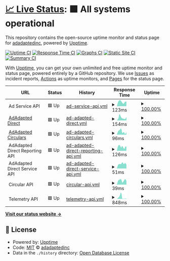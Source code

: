 # [📈 Live Status](https://status.adadapted.com): <!--live status--> **🟩 All systems operational**

This repository contains the open-source uptime monitor and status page for [adadaptedinc](https://status.adadapted.com), powered by [Upptime](https://github.com/upptime/upptime).

[![Uptime CI](https://github.com/adadaptedinc/upptime-production/workflows/Uptime%20CI/badge.svg)](https://github.com/adadaptedinc/upptime-production/actions?query=workflow%3A%22Uptime+CI%22)
[![Response Time CI](https://github.com/adadaptedinc/upptime-production/workflows/Response%20Time%20CI/badge.svg)](https://github.com/adadaptedinc/upptime-production/actions?query=workflow%3A%22Response+Time+CI%22)
[![Graphs CI](https://github.com/adadaptedinc/upptime-production/workflows/Graphs%20CI/badge.svg)](https://github.com/adadaptedinc/upptime-production/actions?query=workflow%3A%22Graphs+CI%22)
[![Static Site CI](https://github.com/adadaptedinc/upptime-production/workflows/Static%20Site%20CI/badge.svg)](https://github.com/adadaptedinc/upptime-production/actions?query=workflow%3A%22Static+Site+CI%22)
[![Summary CI](https://github.com/adadaptedinc/upptime-production/workflows/Summary%20CI/badge.svg)](https://github.com/adadaptedinc/upptime-production/actions?query=workflow%3A%22Summary+CI%22)

With [Upptime](https://upptime.js.org), you can get your own unlimited and free uptime monitor and status page, powered entirely by a GitHub repository. We use [Issues](https://github.com/adadaptedinc/upptime-production/issues) as incident reports, [Actions](https://github.com/adadaptedinc/upptime-production/actions) as uptime monitors, and [Pages](https://status.adadapted.com) for the status page.

<!--start: status pages-->
<!-- This summary is generated by Upptime (https://github.com/upptime/upptime) -->
<!-- Do not edit this manually, your changes will be overwritten -->
<!-- prettier-ignore -->
| URL | Status | History | Response Time | Uptime |
| --- | ------ | ------- | ------------- | ------ |
| <img alt="" src="https://icons.duckduckgo.com/ip3/null.ico" height="13"> Ad Service API | 🟩 Up | [ad-service-api.yml](https://github.com/adadaptedinc/upptime-production/commits/HEAD/history/ad-service-api.yml) | <details><summary><img alt="Response time graph" src="./graphs/ad-service-api/response-time-week.png" height="20"> 123ms</summary><br><a href="https://status.adadapted.com/history/ad-service-api"><img alt="Response time 350" src="https://img.shields.io/endpoint?url=https%3A%2F%2Fraw.githubusercontent.com%2Fadadaptedinc%2Fupptime-production%2FHEAD%2Fapi%2Fad-service-api%2Fresponse-time.json"></a><br><a href="https://status.adadapted.com/history/ad-service-api"><img alt="24-hour response time 127" src="https://img.shields.io/endpoint?url=https%3A%2F%2Fraw.githubusercontent.com%2Fadadaptedinc%2Fupptime-production%2FHEAD%2Fapi%2Fad-service-api%2Fresponse-time-day.json"></a><br><a href="https://status.adadapted.com/history/ad-service-api"><img alt="7-day response time 123" src="https://img.shields.io/endpoint?url=https%3A%2F%2Fraw.githubusercontent.com%2Fadadaptedinc%2Fupptime-production%2FHEAD%2Fapi%2Fad-service-api%2Fresponse-time-week.json"></a><br><a href="https://status.adadapted.com/history/ad-service-api"><img alt="30-day response time 131" src="https://img.shields.io/endpoint?url=https%3A%2F%2Fraw.githubusercontent.com%2Fadadaptedinc%2Fupptime-production%2FHEAD%2Fapi%2Fad-service-api%2Fresponse-time-month.json"></a><br><a href="https://status.adadapted.com/history/ad-service-api"><img alt="1-year response time 350" src="https://img.shields.io/endpoint?url=https%3A%2F%2Fraw.githubusercontent.com%2Fadadaptedinc%2Fupptime-production%2FHEAD%2Fapi%2Fad-service-api%2Fresponse-time-year.json"></a></details> | <details><summary><a href="https://status.adadapted.com/history/ad-service-api">100.00%</a></summary><a href="https://status.adadapted.com/history/ad-service-api"><img alt="All-time uptime 99.98%" src="https://img.shields.io/endpoint?url=https%3A%2F%2Fraw.githubusercontent.com%2Fadadaptedinc%2Fupptime-production%2FHEAD%2Fapi%2Fad-service-api%2Fuptime.json"></a><br><a href="https://status.adadapted.com/history/ad-service-api"><img alt="24-hour uptime 100.00%" src="https://img.shields.io/endpoint?url=https%3A%2F%2Fraw.githubusercontent.com%2Fadadaptedinc%2Fupptime-production%2FHEAD%2Fapi%2Fad-service-api%2Fuptime-day.json"></a><br><a href="https://status.adadapted.com/history/ad-service-api"><img alt="7-day uptime 100.00%" src="https://img.shields.io/endpoint?url=https%3A%2F%2Fraw.githubusercontent.com%2Fadadaptedinc%2Fupptime-production%2FHEAD%2Fapi%2Fad-service-api%2Fuptime-week.json"></a><br><a href="https://status.adadapted.com/history/ad-service-api"><img alt="30-day uptime 100.00%" src="https://img.shields.io/endpoint?url=https%3A%2F%2Fraw.githubusercontent.com%2Fadadaptedinc%2Fupptime-production%2FHEAD%2Fapi%2Fad-service-api%2Fuptime-month.json"></a><br><a href="https://status.adadapted.com/history/ad-service-api"><img alt="1-year uptime 99.98%" src="https://img.shields.io/endpoint?url=https%3A%2F%2Fraw.githubusercontent.com%2Fadadaptedinc%2Fupptime-production%2FHEAD%2Fapi%2Fad-service-api%2Fuptime-year.json"></a></details>
| <img alt="" src="https://icons.duckduckgo.com/ip3/direct.adadapted.com.ico" height="13"> [AdAdapted Direct](https://direct.adadapted.com) | 🟩 Up | [ad-adapted-direct.yml](https://github.com/adadaptedinc/upptime-production/commits/HEAD/history/ad-adapted-direct.yml) | <details><summary><img alt="Response time graph" src="./graphs/ad-adapted-direct/response-time-week.png" height="20"> 154ms</summary><br><a href="https://status.adadapted.com/history/ad-adapted-direct"><img alt="Response time 120" src="https://img.shields.io/endpoint?url=https%3A%2F%2Fraw.githubusercontent.com%2Fadadaptedinc%2Fupptime-production%2FHEAD%2Fapi%2Fad-adapted-direct%2Fresponse-time.json"></a><br><a href="https://status.adadapted.com/history/ad-adapted-direct"><img alt="24-hour response time 184" src="https://img.shields.io/endpoint?url=https%3A%2F%2Fraw.githubusercontent.com%2Fadadaptedinc%2Fupptime-production%2FHEAD%2Fapi%2Fad-adapted-direct%2Fresponse-time-day.json"></a><br><a href="https://status.adadapted.com/history/ad-adapted-direct"><img alt="7-day response time 154" src="https://img.shields.io/endpoint?url=https%3A%2F%2Fraw.githubusercontent.com%2Fadadaptedinc%2Fupptime-production%2FHEAD%2Fapi%2Fad-adapted-direct%2Fresponse-time-week.json"></a><br><a href="https://status.adadapted.com/history/ad-adapted-direct"><img alt="30-day response time 138" src="https://img.shields.io/endpoint?url=https%3A%2F%2Fraw.githubusercontent.com%2Fadadaptedinc%2Fupptime-production%2FHEAD%2Fapi%2Fad-adapted-direct%2Fresponse-time-month.json"></a><br><a href="https://status.adadapted.com/history/ad-adapted-direct"><img alt="1-year response time 121" src="https://img.shields.io/endpoint?url=https%3A%2F%2Fraw.githubusercontent.com%2Fadadaptedinc%2Fupptime-production%2FHEAD%2Fapi%2Fad-adapted-direct%2Fresponse-time-year.json"></a></details> | <details><summary><a href="https://status.adadapted.com/history/ad-adapted-direct">100.00%</a></summary><a href="https://status.adadapted.com/history/ad-adapted-direct"><img alt="All-time uptime 100.00%" src="https://img.shields.io/endpoint?url=https%3A%2F%2Fraw.githubusercontent.com%2Fadadaptedinc%2Fupptime-production%2FHEAD%2Fapi%2Fad-adapted-direct%2Fuptime.json"></a><br><a href="https://status.adadapted.com/history/ad-adapted-direct"><img alt="24-hour uptime 100.00%" src="https://img.shields.io/endpoint?url=https%3A%2F%2Fraw.githubusercontent.com%2Fadadaptedinc%2Fupptime-production%2FHEAD%2Fapi%2Fad-adapted-direct%2Fuptime-day.json"></a><br><a href="https://status.adadapted.com/history/ad-adapted-direct"><img alt="7-day uptime 100.00%" src="https://img.shields.io/endpoint?url=https%3A%2F%2Fraw.githubusercontent.com%2Fadadaptedinc%2Fupptime-production%2FHEAD%2Fapi%2Fad-adapted-direct%2Fuptime-week.json"></a><br><a href="https://status.adadapted.com/history/ad-adapted-direct"><img alt="30-day uptime 100.00%" src="https://img.shields.io/endpoint?url=https%3A%2F%2Fraw.githubusercontent.com%2Fadadaptedinc%2Fupptime-production%2FHEAD%2Fapi%2Fad-adapted-direct%2Fuptime-month.json"></a><br><a href="https://status.adadapted.com/history/ad-adapted-direct"><img alt="1-year uptime 100.00%" src="https://img.shields.io/endpoint?url=https%3A%2F%2Fraw.githubusercontent.com%2Fadadaptedinc%2Fupptime-production%2FHEAD%2Fapi%2Fad-adapted-direct%2Fuptime-year.json"></a></details>
| <img alt="" src="https://icons.duckduckgo.com/ip3/circulars.adadapted.com.ico" height="13"> [AdAdapted Circulars](https://circulars.adadapted.com) | 🟩 Up | [ad-adapted-circulars.yml](https://github.com/adadaptedinc/upptime-production/commits/HEAD/history/ad-adapted-circulars.yml) | <details><summary><img alt="Response time graph" src="./graphs/ad-adapted-circulars/response-time-week.png" height="20"> 96ms</summary><br><a href="https://status.adadapted.com/history/ad-adapted-circulars"><img alt="Response time 104" src="https://img.shields.io/endpoint?url=https%3A%2F%2Fraw.githubusercontent.com%2Fadadaptedinc%2Fupptime-production%2FHEAD%2Fapi%2Fad-adapted-circulars%2Fresponse-time.json"></a><br><a href="https://status.adadapted.com/history/ad-adapted-circulars"><img alt="24-hour response time 72" src="https://img.shields.io/endpoint?url=https%3A%2F%2Fraw.githubusercontent.com%2Fadadaptedinc%2Fupptime-production%2FHEAD%2Fapi%2Fad-adapted-circulars%2Fresponse-time-day.json"></a><br><a href="https://status.adadapted.com/history/ad-adapted-circulars"><img alt="7-day response time 96" src="https://img.shields.io/endpoint?url=https%3A%2F%2Fraw.githubusercontent.com%2Fadadaptedinc%2Fupptime-production%2FHEAD%2Fapi%2Fad-adapted-circulars%2Fresponse-time-week.json"></a><br><a href="https://status.adadapted.com/history/ad-adapted-circulars"><img alt="30-day response time 112" src="https://img.shields.io/endpoint?url=https%3A%2F%2Fraw.githubusercontent.com%2Fadadaptedinc%2Fupptime-production%2FHEAD%2Fapi%2Fad-adapted-circulars%2Fresponse-time-month.json"></a><br><a href="https://status.adadapted.com/history/ad-adapted-circulars"><img alt="1-year response time 99" src="https://img.shields.io/endpoint?url=https%3A%2F%2Fraw.githubusercontent.com%2Fadadaptedinc%2Fupptime-production%2FHEAD%2Fapi%2Fad-adapted-circulars%2Fresponse-time-year.json"></a></details> | <details><summary><a href="https://status.adadapted.com/history/ad-adapted-circulars">100.00%</a></summary><a href="https://status.adadapted.com/history/ad-adapted-circulars"><img alt="All-time uptime 100.00%" src="https://img.shields.io/endpoint?url=https%3A%2F%2Fraw.githubusercontent.com%2Fadadaptedinc%2Fupptime-production%2FHEAD%2Fapi%2Fad-adapted-circulars%2Fuptime.json"></a><br><a href="https://status.adadapted.com/history/ad-adapted-circulars"><img alt="24-hour uptime 100.00%" src="https://img.shields.io/endpoint?url=https%3A%2F%2Fraw.githubusercontent.com%2Fadadaptedinc%2Fupptime-production%2FHEAD%2Fapi%2Fad-adapted-circulars%2Fuptime-day.json"></a><br><a href="https://status.adadapted.com/history/ad-adapted-circulars"><img alt="7-day uptime 100.00%" src="https://img.shields.io/endpoint?url=https%3A%2F%2Fraw.githubusercontent.com%2Fadadaptedinc%2Fupptime-production%2FHEAD%2Fapi%2Fad-adapted-circulars%2Fuptime-week.json"></a><br><a href="https://status.adadapted.com/history/ad-adapted-circulars"><img alt="30-day uptime 100.00%" src="https://img.shields.io/endpoint?url=https%3A%2F%2Fraw.githubusercontent.com%2Fadadaptedinc%2Fupptime-production%2FHEAD%2Fapi%2Fad-adapted-circulars%2Fuptime-month.json"></a><br><a href="https://status.adadapted.com/history/ad-adapted-circulars"><img alt="1-year uptime 100.00%" src="https://img.shields.io/endpoint?url=https%3A%2F%2Fraw.githubusercontent.com%2Fadadaptedinc%2Fupptime-production%2FHEAD%2Fapi%2Fad-adapted-circulars%2Fuptime-year.json"></a></details>
| <img alt="" src="https://icons.duckduckgo.com/ip3/null.ico" height="13"> AdAdapted Direct Reporting API | 🟩 Up | [ad-adapted-direct-reporting-api.yml](https://github.com/adadaptedinc/upptime-production/commits/HEAD/history/ad-adapted-direct-reporting-api.yml) | <details><summary><img alt="Response time graph" src="./graphs/ad-adapted-direct-reporting-api/response-time-week.png" height="20"> 126ms</summary><br><a href="https://status.adadapted.com/history/ad-adapted-direct-reporting-api"><img alt="Response time 245" src="https://img.shields.io/endpoint?url=https%3A%2F%2Fraw.githubusercontent.com%2Fadadaptedinc%2Fupptime-production%2FHEAD%2Fapi%2Fad-adapted-direct-reporting-api%2Fresponse-time.json"></a><br><a href="https://status.adadapted.com/history/ad-adapted-direct-reporting-api"><img alt="24-hour response time 128" src="https://img.shields.io/endpoint?url=https%3A%2F%2Fraw.githubusercontent.com%2Fadadaptedinc%2Fupptime-production%2FHEAD%2Fapi%2Fad-adapted-direct-reporting-api%2Fresponse-time-day.json"></a><br><a href="https://status.adadapted.com/history/ad-adapted-direct-reporting-api"><img alt="7-day response time 126" src="https://img.shields.io/endpoint?url=https%3A%2F%2Fraw.githubusercontent.com%2Fadadaptedinc%2Fupptime-production%2FHEAD%2Fapi%2Fad-adapted-direct-reporting-api%2Fresponse-time-week.json"></a><br><a href="https://status.adadapted.com/history/ad-adapted-direct-reporting-api"><img alt="30-day response time 125" src="https://img.shields.io/endpoint?url=https%3A%2F%2Fraw.githubusercontent.com%2Fadadaptedinc%2Fupptime-production%2FHEAD%2Fapi%2Fad-adapted-direct-reporting-api%2Fresponse-time-month.json"></a><br><a href="https://status.adadapted.com/history/ad-adapted-direct-reporting-api"><img alt="1-year response time 247" src="https://img.shields.io/endpoint?url=https%3A%2F%2Fraw.githubusercontent.com%2Fadadaptedinc%2Fupptime-production%2FHEAD%2Fapi%2Fad-adapted-direct-reporting-api%2Fresponse-time-year.json"></a></details> | <details><summary><a href="https://status.adadapted.com/history/ad-adapted-direct-reporting-api">100.00%</a></summary><a href="https://status.adadapted.com/history/ad-adapted-direct-reporting-api"><img alt="All-time uptime 99.96%" src="https://img.shields.io/endpoint?url=https%3A%2F%2Fraw.githubusercontent.com%2Fadadaptedinc%2Fupptime-production%2FHEAD%2Fapi%2Fad-adapted-direct-reporting-api%2Fuptime.json"></a><br><a href="https://status.adadapted.com/history/ad-adapted-direct-reporting-api"><img alt="24-hour uptime 100.00%" src="https://img.shields.io/endpoint?url=https%3A%2F%2Fraw.githubusercontent.com%2Fadadaptedinc%2Fupptime-production%2FHEAD%2Fapi%2Fad-adapted-direct-reporting-api%2Fuptime-day.json"></a><br><a href="https://status.adadapted.com/history/ad-adapted-direct-reporting-api"><img alt="7-day uptime 100.00%" src="https://img.shields.io/endpoint?url=https%3A%2F%2Fraw.githubusercontent.com%2Fadadaptedinc%2Fupptime-production%2FHEAD%2Fapi%2Fad-adapted-direct-reporting-api%2Fuptime-week.json"></a><br><a href="https://status.adadapted.com/history/ad-adapted-direct-reporting-api"><img alt="30-day uptime 100.00%" src="https://img.shields.io/endpoint?url=https%3A%2F%2Fraw.githubusercontent.com%2Fadadaptedinc%2Fupptime-production%2FHEAD%2Fapi%2Fad-adapted-direct-reporting-api%2Fuptime-month.json"></a><br><a href="https://status.adadapted.com/history/ad-adapted-direct-reporting-api"><img alt="1-year uptime 99.94%" src="https://img.shields.io/endpoint?url=https%3A%2F%2Fraw.githubusercontent.com%2Fadadaptedinc%2Fupptime-production%2FHEAD%2Fapi%2Fad-adapted-direct-reporting-api%2Fuptime-year.json"></a></details>
| <img alt="" src="https://icons.duckduckgo.com/ip3/null.ico" height="13"> AdAdapted Direct Service API | 🟩 Up | [ad-adapted-direct-service-api.yml](https://github.com/adadaptedinc/upptime-production/commits/HEAD/history/ad-adapted-direct-service-api.yml) | <details><summary><img alt="Response time graph" src="./graphs/ad-adapted-direct-service-api/response-time-week.png" height="20"> 51ms</summary><br><a href="https://status.adadapted.com/history/ad-adapted-direct-service-api"><img alt="Response time 221" src="https://img.shields.io/endpoint?url=https%3A%2F%2Fraw.githubusercontent.com%2Fadadaptedinc%2Fupptime-production%2FHEAD%2Fapi%2Fad-adapted-direct-service-api%2Fresponse-time.json"></a><br><a href="https://status.adadapted.com/history/ad-adapted-direct-service-api"><img alt="24-hour response time 44" src="https://img.shields.io/endpoint?url=https%3A%2F%2Fraw.githubusercontent.com%2Fadadaptedinc%2Fupptime-production%2FHEAD%2Fapi%2Fad-adapted-direct-service-api%2Fresponse-time-day.json"></a><br><a href="https://status.adadapted.com/history/ad-adapted-direct-service-api"><img alt="7-day response time 51" src="https://img.shields.io/endpoint?url=https%3A%2F%2Fraw.githubusercontent.com%2Fadadaptedinc%2Fupptime-production%2FHEAD%2Fapi%2Fad-adapted-direct-service-api%2Fresponse-time-week.json"></a><br><a href="https://status.adadapted.com/history/ad-adapted-direct-service-api"><img alt="30-day response time 52" src="https://img.shields.io/endpoint?url=https%3A%2F%2Fraw.githubusercontent.com%2Fadadaptedinc%2Fupptime-production%2FHEAD%2Fapi%2Fad-adapted-direct-service-api%2Fresponse-time-month.json"></a><br><a href="https://status.adadapted.com/history/ad-adapted-direct-service-api"><img alt="1-year response time 238" src="https://img.shields.io/endpoint?url=https%3A%2F%2Fraw.githubusercontent.com%2Fadadaptedinc%2Fupptime-production%2FHEAD%2Fapi%2Fad-adapted-direct-service-api%2Fresponse-time-year.json"></a></details> | <details><summary><a href="https://status.adadapted.com/history/ad-adapted-direct-service-api">100.00%</a></summary><a href="https://status.adadapted.com/history/ad-adapted-direct-service-api"><img alt="All-time uptime 100.00%" src="https://img.shields.io/endpoint?url=https%3A%2F%2Fraw.githubusercontent.com%2Fadadaptedinc%2Fupptime-production%2FHEAD%2Fapi%2Fad-adapted-direct-service-api%2Fuptime.json"></a><br><a href="https://status.adadapted.com/history/ad-adapted-direct-service-api"><img alt="24-hour uptime 100.00%" src="https://img.shields.io/endpoint?url=https%3A%2F%2Fraw.githubusercontent.com%2Fadadaptedinc%2Fupptime-production%2FHEAD%2Fapi%2Fad-adapted-direct-service-api%2Fuptime-day.json"></a><br><a href="https://status.adadapted.com/history/ad-adapted-direct-service-api"><img alt="7-day uptime 100.00%" src="https://img.shields.io/endpoint?url=https%3A%2F%2Fraw.githubusercontent.com%2Fadadaptedinc%2Fupptime-production%2FHEAD%2Fapi%2Fad-adapted-direct-service-api%2Fuptime-week.json"></a><br><a href="https://status.adadapted.com/history/ad-adapted-direct-service-api"><img alt="30-day uptime 100.00%" src="https://img.shields.io/endpoint?url=https%3A%2F%2Fraw.githubusercontent.com%2Fadadaptedinc%2Fupptime-production%2FHEAD%2Fapi%2Fad-adapted-direct-service-api%2Fuptime-month.json"></a><br><a href="https://status.adadapted.com/history/ad-adapted-direct-service-api"><img alt="1-year uptime 100.00%" src="https://img.shields.io/endpoint?url=https%3A%2F%2Fraw.githubusercontent.com%2Fadadaptedinc%2Fupptime-production%2FHEAD%2Fapi%2Fad-adapted-direct-service-api%2Fuptime-year.json"></a></details>
| <img alt="" src="https://icons.duckduckgo.com/ip3/null.ico" height="13"> Circular API | 🟩 Up | [circular-api.yml](https://github.com/adadaptedinc/upptime-production/commits/HEAD/history/circular-api.yml) | <details><summary><img alt="Response time graph" src="./graphs/circular-api/response-time-week.png" height="20"> 39ms</summary><br><a href="https://status.adadapted.com/history/circular-api"><img alt="Response time 102" src="https://img.shields.io/endpoint?url=https%3A%2F%2Fraw.githubusercontent.com%2Fadadaptedinc%2Fupptime-production%2FHEAD%2Fapi%2Fcircular-api%2Fresponse-time.json"></a><br><a href="https://status.adadapted.com/history/circular-api"><img alt="24-hour response time 35" src="https://img.shields.io/endpoint?url=https%3A%2F%2Fraw.githubusercontent.com%2Fadadaptedinc%2Fupptime-production%2FHEAD%2Fapi%2Fcircular-api%2Fresponse-time-day.json"></a><br><a href="https://status.adadapted.com/history/circular-api"><img alt="7-day response time 39" src="https://img.shields.io/endpoint?url=https%3A%2F%2Fraw.githubusercontent.com%2Fadadaptedinc%2Fupptime-production%2FHEAD%2Fapi%2Fcircular-api%2Fresponse-time-week.json"></a><br><a href="https://status.adadapted.com/history/circular-api"><img alt="30-day response time 46" src="https://img.shields.io/endpoint?url=https%3A%2F%2Fraw.githubusercontent.com%2Fadadaptedinc%2Fupptime-production%2FHEAD%2Fapi%2Fcircular-api%2Fresponse-time-month.json"></a><br><a href="https://status.adadapted.com/history/circular-api"><img alt="1-year response time 122" src="https://img.shields.io/endpoint?url=https%3A%2F%2Fraw.githubusercontent.com%2Fadadaptedinc%2Fupptime-production%2FHEAD%2Fapi%2Fcircular-api%2Fresponse-time-year.json"></a></details> | <details><summary><a href="https://status.adadapted.com/history/circular-api">100.00%</a></summary><a href="https://status.adadapted.com/history/circular-api"><img alt="All-time uptime 100.00%" src="https://img.shields.io/endpoint?url=https%3A%2F%2Fraw.githubusercontent.com%2Fadadaptedinc%2Fupptime-production%2FHEAD%2Fapi%2Fcircular-api%2Fuptime.json"></a><br><a href="https://status.adadapted.com/history/circular-api"><img alt="24-hour uptime 100.00%" src="https://img.shields.io/endpoint?url=https%3A%2F%2Fraw.githubusercontent.com%2Fadadaptedinc%2Fupptime-production%2FHEAD%2Fapi%2Fcircular-api%2Fuptime-day.json"></a><br><a href="https://status.adadapted.com/history/circular-api"><img alt="7-day uptime 100.00%" src="https://img.shields.io/endpoint?url=https%3A%2F%2Fraw.githubusercontent.com%2Fadadaptedinc%2Fupptime-production%2FHEAD%2Fapi%2Fcircular-api%2Fuptime-week.json"></a><br><a href="https://status.adadapted.com/history/circular-api"><img alt="30-day uptime 100.00%" src="https://img.shields.io/endpoint?url=https%3A%2F%2Fraw.githubusercontent.com%2Fadadaptedinc%2Fupptime-production%2FHEAD%2Fapi%2Fcircular-api%2Fuptime-month.json"></a><br><a href="https://status.adadapted.com/history/circular-api"><img alt="1-year uptime 100.00%" src="https://img.shields.io/endpoint?url=https%3A%2F%2Fraw.githubusercontent.com%2Fadadaptedinc%2Fupptime-production%2FHEAD%2Fapi%2Fcircular-api%2Fuptime-year.json"></a></details>
| <img alt="" src="https://icons.duckduckgo.com/ip3/null.ico" height="13"> Telemetry API | 🟩 Up | [telemetry-api.yml](https://github.com/adadaptedinc/upptime-production/commits/HEAD/history/telemetry-api.yml) | <details><summary><img alt="Response time graph" src="./graphs/telemetry-api/response-time-week.png" height="20"> 848ms</summary><br><a href="https://status.adadapted.com/history/telemetry-api"><img alt="Response time 238" src="https://img.shields.io/endpoint?url=https%3A%2F%2Fraw.githubusercontent.com%2Fadadaptedinc%2Fupptime-production%2FHEAD%2Fapi%2Ftelemetry-api%2Fresponse-time.json"></a><br><a href="https://status.adadapted.com/history/telemetry-api"><img alt="24-hour response time 119" src="https://img.shields.io/endpoint?url=https%3A%2F%2Fraw.githubusercontent.com%2Fadadaptedinc%2Fupptime-production%2FHEAD%2Fapi%2Ftelemetry-api%2Fresponse-time-day.json"></a><br><a href="https://status.adadapted.com/history/telemetry-api"><img alt="7-day response time 848" src="https://img.shields.io/endpoint?url=https%3A%2F%2Fraw.githubusercontent.com%2Fadadaptedinc%2Fupptime-production%2FHEAD%2Fapi%2Ftelemetry-api%2Fresponse-time-week.json"></a><br><a href="https://status.adadapted.com/history/telemetry-api"><img alt="30-day response time 464" src="https://img.shields.io/endpoint?url=https%3A%2F%2Fraw.githubusercontent.com%2Fadadaptedinc%2Fupptime-production%2FHEAD%2Fapi%2Ftelemetry-api%2Fresponse-time-month.json"></a><br><a href="https://status.adadapted.com/history/telemetry-api"><img alt="1-year response time 262" src="https://img.shields.io/endpoint?url=https%3A%2F%2Fraw.githubusercontent.com%2Fadadaptedinc%2Fupptime-production%2FHEAD%2Fapi%2Ftelemetry-api%2Fresponse-time-year.json"></a></details> | <details><summary><a href="https://status.adadapted.com/history/telemetry-api">100.00%</a></summary><a href="https://status.adadapted.com/history/telemetry-api"><img alt="All-time uptime 99.99%" src="https://img.shields.io/endpoint?url=https%3A%2F%2Fraw.githubusercontent.com%2Fadadaptedinc%2Fupptime-production%2FHEAD%2Fapi%2Ftelemetry-api%2Fuptime.json"></a><br><a href="https://status.adadapted.com/history/telemetry-api"><img alt="24-hour uptime 100.00%" src="https://img.shields.io/endpoint?url=https%3A%2F%2Fraw.githubusercontent.com%2Fadadaptedinc%2Fupptime-production%2FHEAD%2Fapi%2Ftelemetry-api%2Fuptime-day.json"></a><br><a href="https://status.adadapted.com/history/telemetry-api"><img alt="7-day uptime 100.00%" src="https://img.shields.io/endpoint?url=https%3A%2F%2Fraw.githubusercontent.com%2Fadadaptedinc%2Fupptime-production%2FHEAD%2Fapi%2Ftelemetry-api%2Fuptime-week.json"></a><br><a href="https://status.adadapted.com/history/telemetry-api"><img alt="30-day uptime 100.00%" src="https://img.shields.io/endpoint?url=https%3A%2F%2Fraw.githubusercontent.com%2Fadadaptedinc%2Fupptime-production%2FHEAD%2Fapi%2Ftelemetry-api%2Fuptime-month.json"></a><br><a href="https://status.adadapted.com/history/telemetry-api"><img alt="1-year uptime 99.99%" src="https://img.shields.io/endpoint?url=https%3A%2F%2Fraw.githubusercontent.com%2Fadadaptedinc%2Fupptime-production%2FHEAD%2Fapi%2Ftelemetry-api%2Fuptime-year.json"></a></details>

<!--end: status pages-->

[**Visit our status website →**](https://status.adadapted.com)

## 📄 License

- Powered by: [Upptime](https://github.com/upptime/upptime)
- Code: [MIT](./LICENSE) © [adadaptedinc](https://status.adadapted.com)
- Data in the `./history` directory: [Open Database License](https://opendatacommons.org/licenses/odbl/1-0/)
